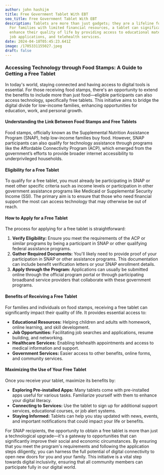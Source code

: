 ```yaml
---
author: john hashijm
title: Free Government Tablet With EBT
seo_title: Free Government Tablet With EBT
description: Tablets are more than just gadgets; they are a lifeline for many.
  For families with limited financial resources, a tablet can significantly
  enhance their quality of life by providing access to educational materials,
  job applications, and telehealth services.
date: 2024-04-18T05:45:23.641Z
image: /1705331155027.jpeg
draft: false
---
```


### Accessing Technology through Food Stamps: A Guide to Getting a Free Tablet

In today's world, staying connected and having access to digital tools is essential. For those receiving food stamps, there's an opportunity to extend the benefits to include more than just food—eligible participants can also access technology, specifically free tablets. This initiative aims to bridge the digital divide for low-income families, enhancing opportunities for education, work, and personal growth.

#### Understanding the Link Between Food Stamps and Free Tablets

Food stamps, officially known as the Supplemental Nutrition Assistance Program (SNAP), help low-income families buy food. However, SNAP participants can also qualify for technology assistance through programs like the Affordable Connectivity Program (ACP), which emerged from the government’s efforts to provide broader internet accessibility to underprivileged households.

#### Eligibility for a Free Tablet

To qualify for a free tablet, you must already be participating in SNAP or meet other specific criteria such as income levels or participation in other government assistance programs like Medicaid or Supplemental Security Income (SSI). The primary aim is to ensure that those who need financial support the most can access technology that may otherwise be out of reach.

#### How to Apply for a Free Tablet

The process for applying for a free tablet is straightforward:
1. **Verify Eligibility:** Ensure you meet the requirements of the ACP or similar programs by being a participant in SNAP or other qualifying federal assistance programs.
2. **Gather Required Documents:** You'll likely need to provide proof of your participation in SNAP or other assistance programs. This documentation can include benefit verification letters or your SNAP enrollment details.
3. **Apply through the Program:** Applications can usually be submitted online through the official program portal or through participating broadband service providers that collaborate with these government programs.

#### Benefits of Receiving a Free Tablet

For families and individuals on food stamps, receiving a free tablet can significantly impact their quality of life. It provides essential access to:
- **Educational Resources:** Helping children and adults with homework, online learning, and skill development.
- **Job Opportunities:** Facilitating job searches and applications, resume building, and networking.
- **Healthcare Services:** Enabling telehealth appointments and access to medical information and support.
- **Government Services:** Easier access to other benefits, online forms, and community services.

#### Maximizing the Use of Your Free Tablet

Once you receive your tablet, maximize its benefits by:
- **Exploring Pre-installed Apps:** Many tablets come with pre-installed apps useful for various tasks. Familiarize yourself with them to enhance your digital literacy.
- **Connecting to Services:** Use the tablet to sign up for additional support services, educational courses, or job alert systems.
- **Staying Informed:** Tablets can help you stay updated with news, events, and important notifications that could impact your life or benefits.


For SNAP recipients, the opportunity to obtain a free tablet is more than just a technological upgrade—it's a gateway to opportunities that can significantly improve their social and economic circumstances. By ensuring that you meet the program's requirements and following the application steps diligently, you can harness the full potential of digital connectivity to open new doors for you and your family. This initiative is a vital step towards digital inclusivity, ensuring that all community members can participate fully in our digital world.